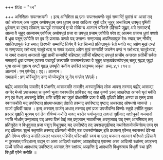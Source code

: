 +++
title = "१२"

+++
अनिशिताः सपत्नक्षयणीः । इत्य् अनिशिता ह्य् एताः सपत्नक्षयणीः स्रुवं सम्मार्ष्टि पुमांसं वा आसां तद् अग्रे संश्यत्य् अथ जुह्वम् अथोपभृतम् अथ ध्रुवाम् असा आदित्यः स्रुवो द्यौर् जुहूर् अन्तरिक्षम् उपभृत् पृथिवी ध्रुवेमान् वा एतल् लोकान् यथापूर्वं सम्मार्ष्ट्य् एभ्यो लोकेभ्य आत्मानं परिदत्ते ऽहिंसायै जुह्वम् अग्रे सम्मार्ष्ट्य् आत्मा वै जुहूर् आत्मानम् एवोपैत्य् अथोपभृतं प्रजा वा उपभृत् प्रजाम् एवोपैति परेव ह्य् आत्मनः प्रजाथ ध्रुवां पशवो वै ध्रुवा पशून् एवोपैति पर इव हि प्रजायाः पशवो यद् उत्तानाः सम्मृज्याद् अप्रतिष्ठायुकं रेतः स्याद् यन् नीचीर् अप्रतिष्ठायुकं रेतः स्यात् तिरश्चीः सम्मार्ष्टि तिर्यग् वै रेतः सिच्यते प्रतिष्ठायुकं रेतो भवति यद् अग्रेण मुखं दण्डं च सम्मृज्याद् रक्षोभ्यश् चाभुवेभ्यश् च समदं दध्याद् अग्रेण मुखं सम्मार्ष्टि जघनेन दण्डं न रक्षोभ्यश् चाभुवेभ्यश् च समदं दधात्य् अन्तरतो जुह्वं प्राचीं सम्मार्ष्टि बहिष्टात् प्रतीचीं बहिष्टाद् उपभृतं प्राचीम् अन्तरतः प्रतीचीं सर्वतः समाहार्य ध्रुवां प्राणान् एवास्य यथापूर्वं कल्पयति यजमानदेवत्या वै जुहूर् भ्रातृव्यदेवत्योपभृच् चतुर् गृह्णञ् जुह्वां भूया आज्यं गृह्णात्य् अष्टौ गृह्णन्न् उपभृति कनीय उपस्तिं भ्रातृव्यम् अकृत ॥म्स्_४,१।१२॥  
आत्मानं : फ़्न् एमेन्देद्। एद्।: आत्मान।  
समाहार्य : फ़्न् चोर्रेच्तुरेन् उन्द् चोन्जेच्तुरेन् ज़ु देम् गन्ज़ेन् Wएर्क्।  
    
बह्वीर् आसादयेद् यावतीर् वै प्रोक्षणीर् आसादयति तावतीर् अस्यामुष्मिंल् लोक आपस् तस्माद् बह्वीर् आसाद्या अग्नेर् मेध्यो ऽपाक्रामत् स कृष्णो भूत्वा वनस्पतीन् प्राविशद् यद् आह कृष्णो ऽस्य् आखरेष्ठा अग्नये घृतं भवेति तम् एव मेधम् अवरुन्द्धे वेदिर् असि बर्हिषे त्वा जुष्टं प्रोक्षामीति प्रजा वै बर्हिः पृथिवी वेदिर् अस्यां वा एतत् प्रजा स्वगाकरोति यद् उपरिष्टात् प्रोक्ष्याधस्तात् प्रोक्षति तस्माद् उपरिष्टाद् वृष्टाद् अधस्ताद् ओषधयो जायन्ते ।  
ऊर्जा पृथिवीं यछत । इत्य् अस्याम् ऊर्जम् अधात् तस्माद् इमां प्रजा उपजीवन्ति विष्णोः स्तुपो ऽसीति मुखतः प्रस्तरं गृह्णाति मुख्यम् एनं तेन शीर्षण्यं करोति यावद् धस्तेन पर्याप्नुयात् तावन्तं गृह्णीयाद् अक्षोधुको यजमानो भवति नोर्ध्वम् उन्मृज्याद् यद् अस्य वित्तं वेद्यं तत् प्रमृज्यान् नावाचीनम् अवमृज्याद् यद् एनम् आगमिष्यत् तत् प्रतिनुदेत न विधूनुयात् प्रजां पशून् विधूनुयाद् यद् उपतिष्ठेत् तद् उपसङ्गृह्णीयाद् यथाशितायोपचिनोत्य् एवम् एव तद् दक्षिणतः शुल्बं स्तृणाति तस्माद् दक्षिणतो नीवीर् उरु प्रथस्वोर्णम्रदम् इति प्रथयत्य् एवैनत् स्वासस्थं देवेभ्या इति देवेभ्य एवैनत् करोति प्रस्तरं धारयन् परिधीन् परिदधाति स्वयं वा एतद् यजमान आत्मानं परिधत्ते ऽहिंसायै न पुरस्तात् परिदधात्य् उद्यन् वा असा आदित्यो रक्षांस्य् अपाहतोद्यन्न् एवास्मा असा आदित्यो रक्षांस्य् अपहन्त्य् ऊर्ध्वे समिधा आदधात्य् उपरिष्टाद् अस्मात् तेन रक्षांस्य् अपहन्ति द्वे आदधाति मिथुनत्वाय विधृती स्था इति विधृती एवैने करोति ॥  
    
